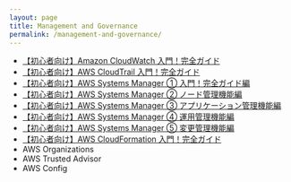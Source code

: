 ```yaml
---
layout: page
title: Management and Governance
permalink: /management-and-governance/
---
```


- <a href="../cloudwatch-overview/index.html#0" target="_blank">【初心者向け】Amazon CloudWatch 入門！完全ガイド</a>
- <a href="../cloudtrail-overview/index.html#0" target="_blank">【初心者向け】AWS CloudTrail 入門！完全ガイド</a>
- <a href="../ssm-overview/index.html#0" target="_blank">【初心者向け】AWS Systems Manager ① 入門！完全ガイド編</a>
- <a href="../ssm-nodes-overview/index.html#0" target="_blank">【初心者向け】AWS Systems Manager ② ノード管理機能編</a>
- <a href="../ssm-apps-overview/index.html#0" target="_blank">【初心者向け】AWS Systems Manager ③ アプリケーション管理機能編</a>
- <a href="../ssm-ops-overview/index.html#0" target="_blank">【初心者向け】AWS Systems Manager ④ 運用管理機能編</a>
- <a href="../ssm-changes-overview/index.html#0" target="_blank">【初心者向け】AWS Systems Manager ⑤ 変更管理機能編</a>
- <a href="../cfn-overview/index.html#0" target="_blank">【初心者向け】AWS CloudFormation 入門！完全ガイド</a>
- AWS Organizations
- AWS Trusted Advisor
- AWS Config
